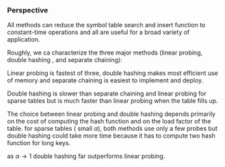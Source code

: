### Perspective

All methods can reduce the symbol table search and insert function to constant-time operations and all are useful for a broad variety of application.

Roughly, we ca characterize the three major methods (linear probing, double hashing , and separate chaining): 

Linear probing is fastest of three, double hashing makes most efficient use of memory and separate chaining is easiest to implement and deploy.

Double hashing is slower than separate chaining and linear probing for sparse tables but is much faster than linear probing when the table fills up.

The choice between linear probing and double hashing depends primarily on the cost of computing the hash function and on the load factor of the table. for sparse tables ( small $\alpha$), both methods use only a few probes but double hashing could take more time because  it has to compute two hash function for long keys.

as $\alpha \rightarrow 1$ double hashing far outperforms linear probing.

